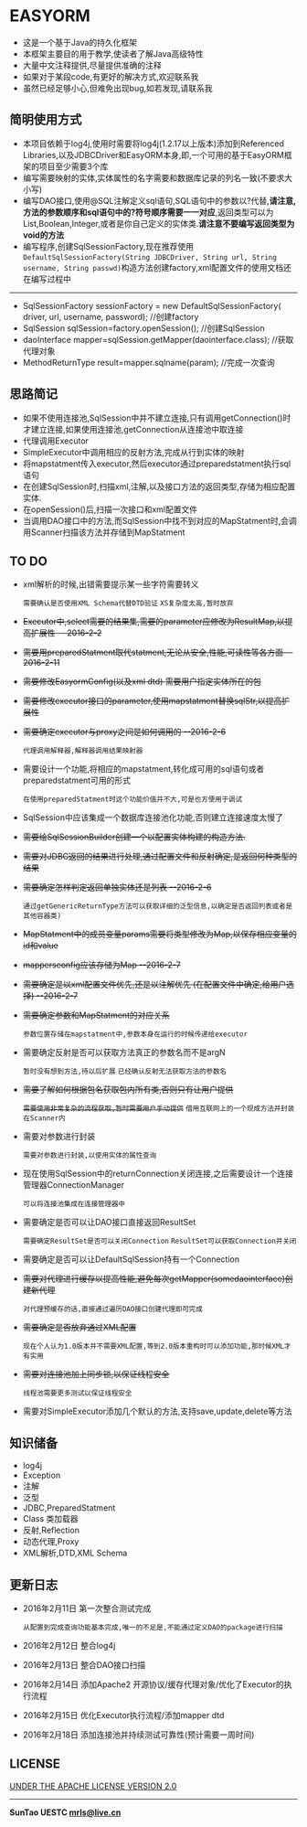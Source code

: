 # EASYORM
* 这是一个基于Java的持久化框架
* 本框架主要目的用于教学,使读者了解Java高级特性
* 大量中文注释提供,尽量提供准确的注释
* 如果对于某段code,有更好的解决方式,欢迎联系我
* 虽然已经足够小心,但难免出现bug,如若发现,请联系我

## 简明使用方式
* 本项目依赖于log4j,使用时需要将log4j(1.2.17以上版本)添加到Referenced Libraries,以及JDBCDriver和EasyORM本身,即,一个可用的基于EasyORM框架的项目至少需要3个库
* 编写需要映射的实体,实体属性的名字需要和数据库记录的列名一致(不要求大小写)
* 编写DAO接口,使用@SQL注解定义sql语句,SQL语句中的参数以?代替,**请注意,方法的参数顺序和sql语句中的?符号顺序需要一一对应**,返回类型可以为List,Boolean,Integer,或者是你自己定义的实体类.**请注意不要编写返回类型为void的方法**	
* 编写程序,创建SqlSessionFactory,现在推荐使用`DefaultSqlSessionFactory(String JDBCDriver, String url,
			String username, String passwd)`构造方法创建factory,xml配置文件的使用文档还在编写过程中
***
* SqlSessionFactory sessionFactory = new DefaultSqlSessionFactory(
				driver, url, username, password); //创建factory
* SqlSession sqlSession=factory.openSession(); //创建SqlSession
* daoInterface mapper=sqlSession.getMapper(daointerface.class); //获取代理对象
* MethodReturnType result=mapper.sqlname(param); //完成一次查询


## 思路简记
* 如果不使用连接池,SqlSession中并不建立连接,只有调用getConnection()时才建立连接,如果使用连接池,getConnection从连接池中取连接
* 代理调用Executor 
* SimpleExecutor中调用相应的反射方法,完成从行到实体的映射
* 将mapstatment传入executor,然后executor通过preparedstatment执行sql语句
* 在创建SqlSession时,扫描xml,注解,以及接口方法的返回类型,存储为相应配置实体.
* 在openSession()后,扫描一次接口和xml配置文件
* 当调用DAO接口中的方法,而SqlSession中找不到对应的MapStatment时,会调用Scanner扫描该方法并存储到MapStatment

## TO DO
* xml解析的时候,出错需要提示某一些字符需要转义

	`需要确认是否使用XML Schema代替DTD验证`
	`XS复杂度太高,暂时放弃`

* ~~Executor中,select需要的结果集,需要的parameter应修改为ResultMap,以提高扩展性 -- 2016-2-2~~
* ~~需要用preparedStatment取代statment,无论从安全,性能,可读性等各方面  -- 2016-2-11~~
* ~~需要修改EasyormConfig(以及xml dtd) 需要用户指定实体所在的包~~
* ~~需要修改executor接口的parameter,使用mapstatment替换sqlStr,以提高扩展性~~
* ~~需要确定executor与proxy之间是如何调用的 --2016-2-6~~

	`代理调用解释器,解释器调用结果映射器`

* 需要设计一个功能,将相应的mapstatment,转化成可用的sql语句或者preparedstatment可用的形式

	`在使用preparedStatment时这个功能价值并不大,可是也方便用于调试`

* SqlSession中应该集成一个数据库连接池化功能,否则建立连接速度太慢了
* ~~需要给SqlSessionBuilder创建一个以配置实体构建的构造方法.~~
* ~~需要对JDBC返回的结果进行处理,通过配置文件和反射确定,是返回何种类型的结果~~
* ~~需要确定怎样判定返回单独实体还是列表 --2016-2-6~~

	`通过getGenericReturnType方法可以获取详细的泛型信息,以确定是否返回列表或者是其他容器类)`

* ~~MapStatment中的成员变量params需要将类型修改为Map,以保存相应变量的id和value~~
* ~~mappersconfig应该存储为Map --2016-2-7~~
* ~~需要确定是以xml配置文件优先,还是以注解优先 (在配置文件中确定,给用户选择) --2016-2-7~~
* ~~需要确定参数和MapStatment的对应关系~~

	`参数位置存储在mapstatment中,参数本身在运行的时候传递给executor`

* 需要确定反射是否可以获取方法真正的参数名而不是argN

	`暂时没有想到方法,待以后扩展`
	`已经确认反射无法获取方法的参数名`

* ~~需要了解如何根据包名获取包内所有类,否则只有让用户提供~~

	~~`需要使用非常复杂的流程获取,暂时需要用户手动提供`~~
	`借用互联网上的一个现成方法并封装在Scanner内`

* 需要对参数进行封装

	`需要对参数进行封装,以使用实体的属性查询`

* 现在使用SqlSession中的returnConnection关闭连接,之后需要设计一个连接管理器ConnectionManager

	`可以将连接池集成在连接管理器中`

* 需要确定是否可以让DAO接口直接返回ResultSet

	`需要确定ResultSet是否可以关闭Connection`
	`ResultSet可以获取Connection并关闭`

* 需要确定是否可以让DefaultSqlSession持有一个Connection
* ~~需要对代理进行缓存以提高性能,避免每次getMapper(somedaointerface)创建新代理~~

	`对代理预缓存的话,直接通过遍历DAO接口创建代理即可完成`

* ~~需要确定是否放弃通过XML配置~~

	`现在个人认为1.0版本并不需要XML配置,等到2.0版本重构时可以添加功能,那时候XML才有实用`

* ~~需要对连接池加上同步锁,以保证线程安全~~

	`线程池需要更多测试以保证线程安全`

* 需要对SimpleExecutor添加几个默认的方法,支持save,update,delete等方法


## 知识储备
* log4j
* Exception
* 注解
* 泛型
* JDBC,PreparedStatment
* Class 类加载器
* 反射,Reflection
* 动态代理,Proxy
* XML解析,DTD,XML Schema

## 更新日志
* 2016年2月11日 第一次整合测试完成

	`从配置到完成查询功能基本完成,唯一的不足是,不能通过定义DAO的package进行扫描`
	
* 2016年2月12日 整合log4j
* 2016年2月13日 整合DAO接口扫描
* 2016年2月14日 添加Apache2 开源协议/缓存代理对象/优化了Executor的执行流程
* 2016年2月15日 优化Executor执行流程/添加mapper dtd
* 2016年2月18日 添加连接池并持续测试可靠性(预计需要一周时间)

## LICENSE
[UNDER THE APACHE LICENSE VERSION 2.0](http://www.apache.org/licenses/LICENSE-2.0 )

***
**SunTao UESTC mrls@live.cn**